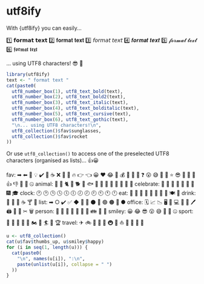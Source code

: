 # utf8ify

With {utf8ify} you can easily...

1️⃣ 𝗳𝗼𝗿𝗺𝗮𝘁 𝘁𝗲𝘅𝘁 
2️⃣ 𝐟𝐨𝐫𝐦𝐚𝐭 𝐭𝐞𝐱𝐭
3️⃣ 𝘧𝘰𝘳𝘮𝘢𝘵 𝘵𝘦𝘹𝘵
4️⃣ 𝒇𝒐𝒓𝒎𝒂𝒕 𝒕𝒆𝒙𝒕
5️⃣ 𝓯𝓸𝓻𝓶𝓪𝓽 𝓽𝓮𝔁𝓽
6️⃣ 𝖋𝖔𝖗𝖒𝖆𝖙 𝖙𝖊𝖝𝖙

... using UTF8 characters!
😎 🚀

```r
library(utf8ify)
text <- " format text "
cat(paste0(
  utf8_number_box(1), utf8_text_bold(text),
  utf8_number_box(2), utf8_text_bold2(text),
  utf8_number_box(3), utf8_text_italic(text),
  utf8_number_box(4), utf8_text_bolditalic(text),
  utf8_number_box(5), utf8_text_cursive(text),
  utf8_number_box(6), utf8_text_gothic(text),
  "\n... using UTF8 characters!\n",
  utf8_collection()$fav$sunglasses,
  utf8_collection()$fav$rocket
))
```
Or use `utf8_collection()` to access one of the preselected UTF8 characters (organised as lists)... 👍😀

fav:
➡ ⬅ 🍺 💡 ✔️ 👏 ☕ ❌ 📧 👀 🔥 👉 👈 😀 ❤️ 😂 🔑 💰 💯 🎉 💩 ❓ 😮 😅 🚀 💬 ⭐ 😎 🎯 🙏 🤔 👍 👎 🤭 👋 🤐
animal:
🐝 🐂 🐈 🐄 🐕 🐬 🐟 🐎 🦙 🐒 🐖 🐀 🐇 🐌 🐅
celebrate:
🎁 🎂 🎉 🎈 🎃 🎄 🎅 🎆 🎓
clock:
🕐 🕑 🕒 🕓 🕔 🕕 🕖 🕗 🕘 🕙 🕚 🕛
eat:
🍏 🍰 🍒 🍪 🍟 🍔 🍋 🍕 🍽 🍿
drink:
🍺 🍻 🍾 ☕ 🍸 🍷
list:
➡ ○ ✔️ ✅ ◆ 🔹 🔸 ⚫ 🔵 🟢 🟠 🔴 ●
office:
🗓 📈 📉 🖥 📂 💻 📎 📄 🖊 🖨 📌 📍 ✂ 🗑
person:
👩 👨 👧 👦 👫 👬 👭 👪 👵 👴
smiley:
😀 😂 😎 😮 😅 🤔 🤭 🤐
sport:
🏀 🥊 🚴 🏈 🏅 🏍 🏃 🏄 🎾 🏆
travel:
✈ 🚲 🚗 🚁 🧳 🚇 🚀 ⛵ 🛴 🚢 🚜 🚆


```r
u <- utf8_collection()
cat(u$fav$thumbs_up, u$smiley$happy)
for (i in seq(1, length(u))) {
  cat(paste0(
    "\n", names(u[i]), ":\n",
    paste(unlist(u[i]), collapse = " ")
  ))
}
```